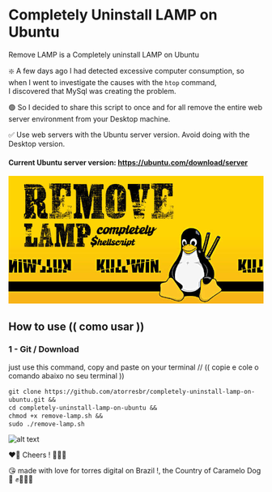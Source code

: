 # Completely Uninstall LAMP on Ubuntu
  Remove LAMP is a Completely uninstall LAMP on Ubuntu

❇️ A few days ago I had detected excessive computer consumption, so when I went to investigate the causes with the ``` htop ``` command,<br>
I discovered that MySql was creating the problem.

🟢 So I decided to share this script to once and for all remove the entire web server environment from your Desktop machine.

✅ Use web servers with the Ubuntu server version. Avoid doing with the Desktop version.

####   Current Ubuntu server version: https://ubuntu.com/download/server

![alt text](https://github.com/atorresbr/completely-uninstall-lamp-on-ubuntu/blob/main/img/completely-uninstall-lamp-on-ubuntu.jpg)

## How to use (( como usar )) 

### 1 - Git / Download 
just use this command, copy and paste on your terminal //  (( copie e cole o comando abaixo no seu terminal ))

```
git clone https://github.com/atorresbr/completely-uninstall-lamp-on-ubuntu.git &&
cd completely-uninstall-lamp-on-ubuntu &&
chmod +x remove-lamp.sh &&
sudo ./remove-lamp.sh
```

![alt text](https://github.com/atorresbr/completely-uninstall-lamp-on-ubuntu/blob/main/img/remove.gif)


❤️‍🔥 Cheers ! 🥂🍺🍻 

😘 made with love for torres digital on Brazil !, the Country of Caramelo Dog 🦮 ✊🥰😍🤩
